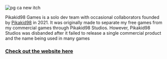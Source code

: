 ![pg ca new itch](https://github.com/user-attachments/assets/8977d163-14e2-4a96-a0f8-3fc52e9f2b80)

Pikakid98 Games is a solo dev team with occasional collaborators founded by [Pikakid98](https://pikakid98.github.io/) in 2021. It was originally made to separate my free games from my commercial games through Pikakid98 Studios. However, Pikakid98 Studios was disbanded after it failed to release a single commercial product and the name being used in many games

### [Check out the website here](https://pikakid98-games.github.io/)
